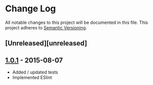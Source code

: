 # Change Log
All notable changes to this project will be documented in this file.
This project adheres to [Semantic Versioning](http://semver.org/).

## [Unreleased][unreleased]

## [1.0.1] - 2015-08-07
- Added / updated tests
- Implemented ESlint

[1.0.1]: https://github.com/michaelzoidl/babel-root-import/compare/cdfc12949f64c3625b14380e79aa78d8144929e3...1.0.1
